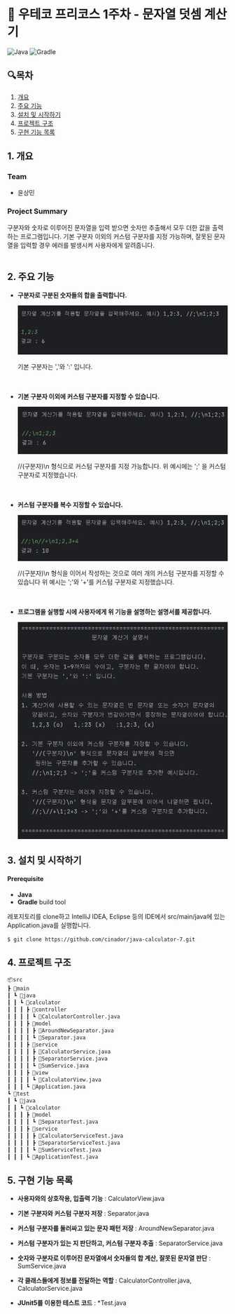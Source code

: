 # 🔢 우테코 프리코스 1주차 - 문자열 덧셈 계산기

![Java](https://img.shields.io/badge/Java-21-blue.svg)
![Gradle](https://img.shields.io/badge/Gradle-8.7-green.svg)

## 🔍목차

1. [개요](#1-개요)
2. [주요 기능](#2-주요-기능)
3. [설치 및 시작하기](#3-설치-및-시작하기)
4. [프로젝트 구조](#4-프로젝트-구조)
5. [구현 기능 목록](#5-구현-기능-목록)

## 1. 개요

### Team

- 윤상민

### Project Summary

구분자와 숫자로 이루어진 문자열을 입력 받으면 숫자만 추출해서 모두 더한 값을 출력하는 프로그램입니다. 기본 구분자 이외의 커스텀 구분자를 지정 가능하며, 잘못된 문자열을 입력할 경우 에러를 발생시켜 사용자에게
알려줍니다.
<br><br>

## 2. 주요 기능

- **구분자로 구분된 숫자들의 합을 출력합니다.**

  ![Normal Sum](images/Normal_Sum.PNG)

  기본 구분자는 ','와 ':' 입니다. <br><br><br>

- **기본 구분자 이외에 커스텀 구분자를 지정할 수 있습니다.**

  ![Separator Sum](images/Separator_Sum.PNG)

  //(구분자)\n 형식으로 커스텀 구분자를 지정 가능합니다. 위 예시에는 ';' 을 커스텀 구분자로 지정했습니다.
  <br><br><br>

- **커스텀 구분자를 복수 지정할 수 있습니다.**

  ![Separators Sum](images/Separators_Sum.PNG)

  //(구분자)\n 형식을 이어서 작성하는 것으로 여러 개의 커스텀 구분자를 지정할 수 있습니다 위 예시는 ';'와 '+'를 커스텀 구분자로 지정했습니다.
  <br><br><br>

- **프로그램을 실행할 시에 사용자에게 위 기능을 설명하는 설명서를 제공합니다.**

  ![Description](images/Description.PNG)

## 3. 설치 및 시작하기

#### Prerequisite

- **Java**
- **Gradle** build tool

레포지토리를 clone하고 IntelliJ IDEA, Eclipse 등의 IDE에서 src/main/java에 있는 Application.java를 실행합니다.

```conventionalcommit
$ git clone https://github.com/cinador/java-calculator-7.git
```

## 4. 프로젝트 구조

```
📦src
┣ 📂main
┃ ┗ 📂java
┃ ┃ ┗ 📂calculator
┃ ┃ ┃ ┣ 📂controller
┃ ┃ ┃ ┃ ┗ 📜CalculatorController.java
┃ ┃ ┃ ┣ 📂model
┃ ┃ ┃ ┃ ┣ 📜AroundNewSeparator.java
┃ ┃ ┃ ┃ ┗ 📜Separator.java
┃ ┃ ┃ ┣ 📂service
┃ ┃ ┃ ┃ ┣ 📜CalculatorService.java
┃ ┃ ┃ ┃ ┣ 📜SeparatorService.java
┃ ┃ ┃ ┃ ┗ 📜SumService.java
┃ ┃ ┃ ┣ 📂view
┃ ┃ ┃ ┃ ┗ 📜CalculatorView.java
┃ ┃ ┃ ┗ 📜Application.java
┗ 📂test
┃ ┗ 📂java
┃ ┃ ┗ 📂calculator
┃ ┃ ┃ ┣ 📂model
┃ ┃ ┃ ┃ ┗ 📜SeparatorTest.java
┃ ┃ ┃ ┣ 📂service
┃ ┃ ┃ ┃ ┣ 📜CalculatorServiceTest.java
┃ ┃ ┃ ┃ ┣ 📜SeparatorServiceTest.java
┃ ┃ ┃ ┃ ┗ 📜SumServiceTest.java
┃ ┃ ┃ ┗ 📜ApplicationTest.java
```

## 5. 구현 기능 목록

- **사용자와의 상호작용, 입출력 기능** : CalculatorView.java


- **기본 구분자와 커스텀 구분자 저장** : Separator.java


- **커스텀 구분자를 둘러싸고 있는 문자 패턴 저장** : AroundNewSeparator.java


- **커스텀 구분자가 있는 지 판단하고, 커스텀 구분자 추출** : SeparatorService.java


- **숫자와 구분자로 이루어진 문자열에서 숫자들의 합 계산, 잘못된 문자열 판단** : SumService.java


- **각 클래스들에게 정보를 전달하는 역할** : CalculatorController.java, CalculatorService.java


- **JUnit5를 이용한 테스트 코드** : *Test.java

